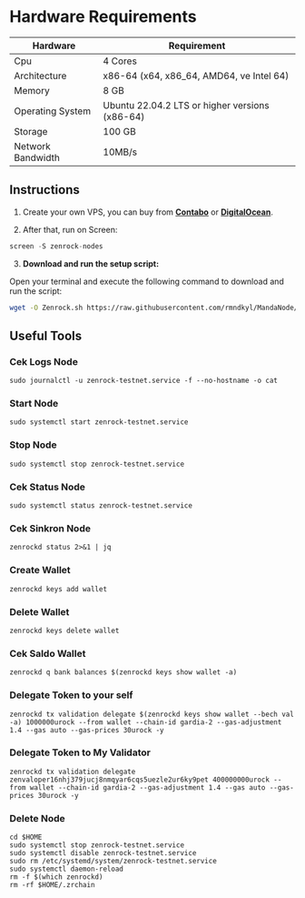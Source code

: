 # Hardware Requirements
| Hardware | Requirement |
| ------------- | ---------------- |
Cpu | 4 Cores
Architecture | x86-64 (x64, x86_64, AMD64, ve Intel 64)
Memory | 8 GB
Operating System | Ubuntu 22.04.2 LTS or higher versions (x86-64)
Storage | 100 GB
Network Bandwidth | 10MB/s 

## Instructions

1. Create your own VPS, you can buy from **[Contabo](https://contabo.com/)** or **[DigitalOcean](https://m.do.co/c/5423032133fa)**.

2. After that, run on Screen:
```python
screen -S zenrock-nodes
```
3. **Download and run the setup script:**

Open your terminal and execute the following command to download and run the script:

   ```sh
   wget -O Zenrock.sh https://raw.githubusercontent.com/rmndkyl/MandaNode/main/Zenrock-Nodes/Zenrock.sh && chmod +x Zenrock.sh && sed -i 's/\r$//' Zenrock.sh && ./Zenrock.sh
   ```

## Useful Tools
### Cek Logs Node
```
sudo journalctl -u zenrock-testnet.service -f --no-hostname -o cat
```
### Start Node
```
sudo systemctl start zenrock-testnet.service
```
### Stop Node
```
sudo systemctl stop zenrock-testnet.service
```
### Cek Status Node
```
sudo systemctl status zenrock-testnet.service
```
### Cek Sinkron Node
```
zenrockd status 2>&1 | jq
```
### Create Wallet
```
zenrockd keys add wallet
```
### Delete Wallet
```
zenrockd keys delete wallet
```
### Cek Saldo Wallet
```
zenrockd q bank balances $(zenrockd keys show wallet -a)
```
### Delegate Token to your self
```
zenrockd tx validation delegate $(zenrockd keys show wallet --bech val -a) 1000000urock --from wallet --chain-id gardia-2 --gas-adjustment 1.4 --gas auto --gas-prices 30urock -y
```
### Delegate Token to My Validator
```
zenrockd tx validation delegate zenvaloper16nhj379jucj8nmqyar6cqs5uezle2ur6ky9pet 400000000urock --from wallet --chain-id gardia-2 --gas-adjustment 1.4 --gas auto --gas-prices 30urock -y
```
### Delete Node
```
cd $HOME
sudo systemctl stop zenrock-testnet.service
sudo systemctl disable zenrock-testnet.service
sudo rm /etc/systemd/system/zenrock-testnet.service
sudo systemctl daemon-reload
rm -f $(which zenrockd)
rm -rf $HOME/.zrchain
```
